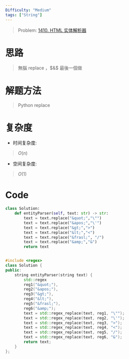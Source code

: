 ```yaml
---
Difficulty: "Medium"
tags: ["String"]
---
```


> Problem: [1410. HTML 实体解析器](https://leetcode.cn/problems/html-entity-parser/description/)

# 思路
> 無腦 replace ，$&$ 最後一個做

# 解题方法
> Python replace

# 复杂度
- 时间复杂度:
> $O(n)$

- 空间复杂度:
> $O(1)$
  

# Code
```Python
class Solution:
    def entityParser(self, text: str) -> str:
        text = text.replace("&quot;","\"")
        text = text.replace("&apos;","\'")
        text = text.replace("&gt;",">")
        text = text.replace("&lt;","<")
        text = text.replace("&frasl;", "/")
        text = text.replace("&amp;","&")
        return text
```

```c++

#include <regex>
class Solution {
public:
    string entityParser(string text) {
        std::regex 
        reg1("&quot;"),
        reg2("&apos;"),
        reg3("&gt;"),
        reg4("&lt;"),
        reg5("&frasl;"),
        reg6("&amp;");
        text = std::regex_replace(text, reg1, "\"");
        text = std::regex_replace(text, reg2, "\'");
        text = std::regex_replace(text, reg3, ">");
        text = std::regex_replace(text, reg4, "<");
        text = std::regex_replace(text, reg5, "/");
        text = std::regex_replace(text, reg6, "&");
        return text;
    }
}; 
```
  